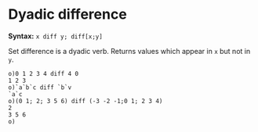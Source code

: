# Dyadic difference

**Syntax:** ```x diff y; diff[x;y]```

Set difference is a dyadic verb. Returns vаlues which appear in `x` but not in `y`.

```o
o)0 1 2 3 4 diff 4 0
1 2 3
o)`a`b`c diff `b`v
`a`c
o)(0 1; 2; 3 5 6) diff (-3 -2 -1;0 1; 2 3 4)
2
3 5 6
o)
```
